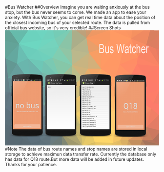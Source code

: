 #Bus Watcher
##Overview
Imagine you are waiting anxiously at the bus stop, but the bus never seems to come. We made an app to ease your anxiety. With Bus Watcher, you can get real time data about the position of the closest incoming bus of your selected route. The data is pulled from official bus website, so it's very credible!
##Screen Shots
![alt tag](https://raw.githubusercontent.com/yiochen/BusWatcher/master/app/src/main/res/raw/screen_shot.png)
#Note
The data of bus route names and stop names are stored in local storage to achieve maximun data transfer rate. Currently the database only has data for Q18 route.But more data will be added in future updates. Thanks for your patience. 
